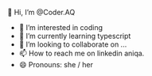  👋 Hi, I’m @Coder.AQ
- 👀 I’m interested in coding
- 🌱 I’m currently learning typescript
- 💞️ I’m looking to collaborate on ...
- 📫 How to reach me on linkedin aniqa.
- 😄 Pronouns: she / her

<!---
Coder-AQ is a ✨ special ✨ repository because its `README.md` (this file) appears on your GitHub profile.
You can click the Preview link to take a look at your changes.
--->
